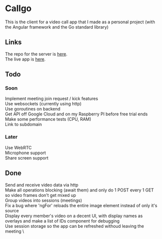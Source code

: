# Callgo
This is the client for a video call app that I made as a personal project (with the Angular framework and the Go standard library)

## Links
The repo for the server is [here](https://github.com/HoriaBosoanca/callgo-server). \
The live app is [here](https://callgo-client.vercel.app/menu).

## Todo
### Soon
Implement meeting join request / kick features \
Use websockets (currently using http) \
Use goroutines on backend \
Get API off Google Cloud and on my Raspberry PI before free trial ends \
Make some performance tests (CPU, RAM) \
Link to subdomain
### Later
Use WebRTC \
Microphone support \
Share screen support

## Done
Send and receive video data via http \
Make all operations blocking (await them) and only do 1 POST every 1 GET so video frames don't get mixed up \
Group videos into sessions (meetings) \
Fix a bug where 'ngFor' reloads the entire image element instead of only it's source \
Display every member's video on a decent UI, with display names as overlays and make a list of IDs component for debugging \
Use session storage so the app can be refreshed withoud leaving the meeting \